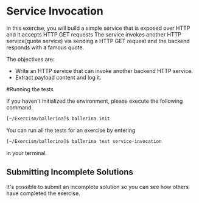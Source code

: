 # Service Invocation

In this exercise, you will build a simple service that is exposed over HTTP and it accepts HTTP GET requests
The service invokes another HTTP service(quote service) via sending a HTTP GET request and the backend responds with a famous quote. 


The objectives are:

- Write an HTTP service that can invoke another backend HTTP service. 
- Extract payload content and log it.  

#Running the tests

If you haven't initialized the environment, please execute the following command. 
```sh
[~/Exercism/ballerina]$ ballerina init
```
You can run all the tests for an exercise by entering 
```sh
[~/Exercism/ballerina]$ ballerina test service-invocation
```
in your terminal.

## Submitting Incomplete Solutions
It's possible to submit an incomplete solution so you can see how others have completed the exercise.